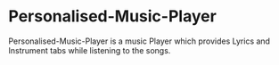 # Personalised-Music-Player
Personalised-Music-Player is a music Player which provides Lyrics and Instrument tabs while listening to the songs.
